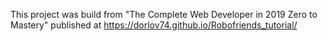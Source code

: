 This project was build from "The Complete Web Developer in 2019 Zero to Mastery" published at https://dorlov74.github.io/Robofriends_tutorial/